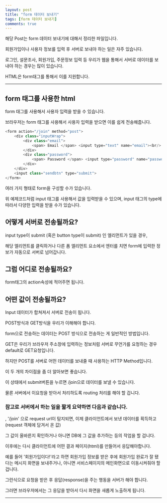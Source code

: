```yaml
---
layout: post
title: "form 데이터 보내기"
tags: [form 데이터 보내기]
comments: true
---
```

 
해당 Post는 form 데이터 보내기에 대해서 정리한 파일입니다.

회원가입이나 사용자 정보를 입력 후 서버로 보내야 하는 일은 자주 있습니다.

로그인, 설문조사, 회원가입, 주문정보 입력 등 우리가 웹을 통해서 서버로 데이터를 보내야 하는 경우는 많이 있습니다.

HTML은 form태그를 통해서 이를 지원합니다.

---

## form 태그를 사용한 html

form 태그를 사용해서 사용자 입력을 받을 수 있습니다.

브라우저는 form 태그를 사용해서 사용자 입력을 받으면 이를 쉽게 전송해줍니다.

```js
<form action="/join" method="post">
    <div class="inputWrap">
        <div class="email">
            <span> Email </span> <input type="text" name="email"><br/>
        </div>
        <div class="password">
            <span> Password </span> <input type="password" name="password"><br/>
        </div>
    </div>
    <input class="sendbtn" type="submit">
</form>
```

여러 가지 형태로 form을 구성할 수가 있습니다.

위 예제코드처럼 input 태그를 사용해서 값을 입력받을 수 있으며, input 태그의 type에 따라서 다양한 입력을 받을 수가 있습니다.

## 어떻게 서버로 전송될까요?

input type이 submit (혹은 button type이 submit) 인 엘리먼트가 있을 경우,

해당 엘리먼트를 클릭하거나 다른 폼 엘리먼트 요소에서 엔터를 치면 form에 입력한 정보가 자동으로 서버로 넘어갑니다.

## 그럼 어디로 전송될까요?

form태그의 action속성에 적어주면 됩니다.

## 어떤 값이 전송될까요?

Input 데이터가 합쳐져서 서버로 전송이 됩니다. 

POST방식과 GET방식을 우리가 이해해야 합니다.
 

form으로 전송하는 데이터는 POST 방식으로 전송하는 게 일반적인 방법입니다.

GET은 우리가 브라우저 주소창에 입력하는 정보처럼 서버로 무언가를 요청하는 경우 default로 GET요청입니다.

하지만 POST를 서버로 어떤 데이터를 보내줄 때 사용하는 HTTP Method입니다.

이 두 개의 차이점을 좀 더 알아보면 좋습니다.

이 상태에서 submit버튼을 누르면 /join으로 데이터를 보낼 수 있습니다.

물론 서버에서 이요청을 받아서 처리하도록 routing 처리를 해야 할 겁니다.

### 참고로 서버에서 하는 일을 짧게 요약하면 다음과 같습니다.

, '/join' 으로 request url이 탐지되면, 이제 클라이언트에서 보낸 데이터를 획득하고(request 객체에 담겨서 온 값) 

그 값이 올바른지 확인하거나 아니면 DB에 그 값을 추가하는 등의 작업을 할 겁니다.

이후에는 다시 클라이언트에 어떤 결과 페이지(html)를 만들어서 응답해야합니다.

예를 들어 '회원가입이다!'라고 하면 회원가입 정보를 받은 후에 회원가입 완료가 잘 됐다는 메시지 화면을 보내주거나, 아니면 서비스페이지의 메인화면으로 이동시켜줘야 할 겁니다.

그런식으로 요청을 받은 후 응답(response)을 주는 행동을 서버가 해야 합니다.

그러면 브라우저에서는 그 응답을 받아서 다시 화면을 새롭게 노출하게 됩니다.
 



---
